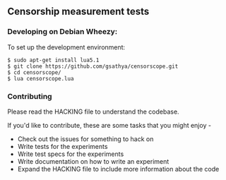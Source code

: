 ## Censorship measurement tests

### Developing on Debian Wheezy:

To set up the development environment:

    $ sudo apt-get install lua5.1
    $ git clone https://github.com/gsathya/censorscope.git
    $ cd censorscope/
    $ lua censorscope.lua

### Contributing
Please read the HACKING file to understand the codebase.

If you'd like to contribute, these are some tasks that you might enjoy -
- Check out the issues for something to hack on
- Write tests for the experiments
- Write test specs for the experiments
- Write documentation on how to write an experiment
- Expand the HACKING file to include more information about the code
